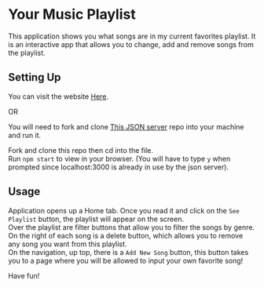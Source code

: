 # Your Music Playlist

This application shows you what songs are in my current favorites playlist. It is an interactive app that allows you to change, add and remove songs from the playlist.

## Setting Up 

You can visit the website [Here](https://main--graceful-bublanina-fed653.netlify.app/).

OR

You will need to fork and clone [This JSON server](https://github.com/marthaeochoa/json-server-template) repo into your machine and run it.

Fork and clone this repo then cd into the file.\
Run `npm start` to view in your browser. (You will have to type `y` when prompted since localhost:3000 is already in use by the json server).

## Usage

Application opens up a Home tab. Once you read it and click on the `See Playlist` button, the playlist will appear on the screen.\
Over the playlist are filter buttons that allow you to filter the songs by genre.\
On the right of each song is a delete button, which allows you to remove any song you want from this playlist.\
On the navigation, up top, there is a `Add New Song` button, this button takes you to a page where you will be allowed to input your own favorite song!

Have fun!
